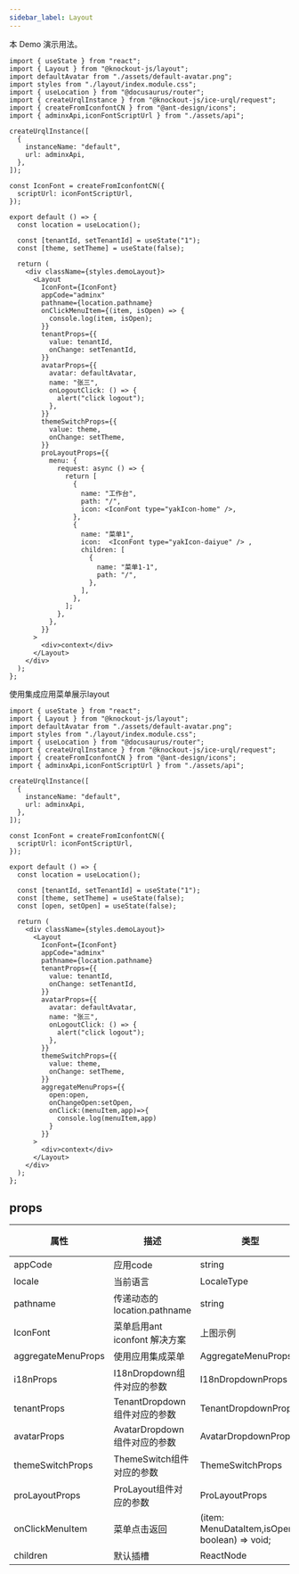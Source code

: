 ```yaml
---
sidebar_label: Layout
---
```


本 Demo 演示用法。

```tsx preview
import { useState } from "react";
import { Layout } from "@knockout-js/layout";
import defaultAvatar from "./assets/default-avatar.png";
import styles from "./layout/index.module.css";
import { useLocation } from "@docusaurus/router";
import { createUrqlInstance } from "@knockout-js/ice-urql/request";
import { createFromIconfontCN } from "@ant-design/icons";
import { adminxApi,iconFontScriptUrl } from "./assets/api";

createUrqlInstance([
  {
    instanceName: "default",
    url: adminxApi,
  },
]);

const IconFont = createFromIconfontCN({
  scriptUrl: iconFontScriptUrl,
});

export default () => {
  const location = useLocation();

  const [tenantId, setTenantId] = useState("1");
  const [theme, setTheme] = useState(false);

  return (
    <div className={styles.demoLayout}>
      <Layout
        IconFont={IconFont}
        appCode="adminx"
        pathname={location.pathname}
        onClickMenuItem={(item, isOpen) => {
          console.log(item, isOpen);
        }}
        tenantProps={{
          value: tenantId,
          onChange: setTenantId,
        }}
        avatarProps={{
          avatar: defaultAvatar,
          name: "张三",
          onLogoutClick: () => {
            alert("click logout");
          },
        }}
        themeSwitchProps={{
          value: theme,
          onChange: setTheme,
        }}
        proLayoutProps={{
          menu: {
            request: async () => {
              return [
                {
                  name: "工作台",
                  path: "/",
                  icon: <IconFont type="yakIcon-home" />,
                },
                {
                  name: "菜单1",
                  icon:  <IconFont type="yakIcon-daiyue" /> ,
                  children: [
                    {
                      name: "菜单1-1",
                      path: "/",
                    },
                  ],
                },
              ];
            },
          },
        }}
      >
        <div>context</div>
      </Layout>
    </div>
  );
};
```

使用集成应用菜单展示layout

```tsx preview
import { useState } from "react";
import { Layout } from "@knockout-js/layout";
import defaultAvatar from "./assets/default-avatar.png";
import styles from "./layout/index.module.css";
import { useLocation } from "@docusaurus/router";
import { createUrqlInstance } from "@knockout-js/ice-urql/request";
import { createFromIconfontCN } from "@ant-design/icons";
import { adminxApi,iconFontScriptUrl } from "./assets/api";

createUrqlInstance([
  {
    instanceName: "default",
    url: adminxApi,
  },
]);

const IconFont = createFromIconfontCN({
  scriptUrl: iconFontScriptUrl,
});

export default () => {
  const location = useLocation();

  const [tenantId, setTenantId] = useState("1");
  const [theme, setTheme] = useState(false);
  const [open, setOpen] = useState(false);

  return (
    <div className={styles.demoLayout}>
      <Layout
        IconFont={IconFont}
        appCode="adminx"
        pathname={location.pathname}
        tenantProps={{
          value: tenantId,
          onChange: setTenantId,
        }}
        avatarProps={{
          avatar: defaultAvatar,
          name: "张三",
          onLogoutClick: () => {
            alert("click logout");
          },
        }}
        themeSwitchProps={{
          value: theme,
          onChange: setTheme,
        }}
        aggregateMenuProps={{
          open:open,
          onChangeOpen:setOpen,
          onClick:(menuItem,app)=>{
            console.log(menuItem,app)
          }
        }}
      >
        <div>context</div>
      </Layout>
    </div>
  );
};
```

## props

| 属性               | 描述                          | 类型                                           | 必填 | 默认值          |
| ------------------ | ----------------------------- | ---------------------------------------------- | ---- | --------------- |
| appCode            | 应用code                      | string                                         | ✅    | -               |
| locale             | 当前语言                      | LocaleType                                     | ❌    | LocaleType.zhCN |
| pathname           | 传递动态的 location.pathname  | string                                         | ✅    | -               |
| IconFont           | 菜单启用ant iconfont 解决方案 | 上图示例                                       | ❌    | -               |
| aggregateMenuProps | 使用应用集成菜单              | AggregateMenuProps                             | ❌    | -               |
| i18nProps          | I18nDropdown组件对应的参数    | I18nDropdownProps                              | ❌    | -               |
| tenantProps        | TenantDropdown组件对应的参数  | TenantDropdownProps                            | ✅    | -               |
| avatarProps        | AvatarDropdown组件对应的参数  | AvatarDropdownProps                            | ✅    | -               |
| themeSwitchProps   | ThemeSwitch组件对应的参数     | ThemeSwitchProps                               | ❌    | -               |
| proLayoutProps     | ProLayout组件对应的参数       | ProLayoutProps                                 | ❌    | -               |
| onClickMenuItem    | 菜单点击返回                  | (item: MenuDataItem,isOpen?: boolean) => void; | ❌    | -               |
| children           | 默认插槽                      | ReactNode                                      | ✅    | -               |
